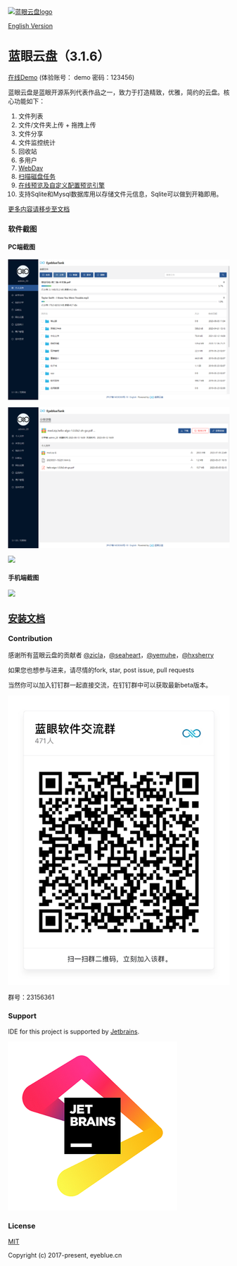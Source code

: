 [![蓝眼云盘logo](./build/doc/img/logo.png)](https://github.com/eyebluecn/tank)

[English Version](https://tank-doc.eyeblue.cn/en)

# 蓝眼云盘（3.1.6）
[在线Demo](https://tanker.eyeblue.cn) (体验账号： demo 密码：123456)

蓝眼云盘是蓝眼开源系列代表作品之一，致力于打造精致，优雅，简约的云盘。核心功能如下：
1. 文件列表
2. 文件/文件夹上传 + 拖拽上传
3. 文件分享
4. 文件监控统计
5. 回收站
6. 多用户
7. [WebDav](https://tank-doc.eyeblue.cn/advance/webdav.html)
8. [扫描磁盘任务](https://tank-doc.eyeblue.cn/advance/scan.html)
9. [在线预览及自定义配置预览引擎](https://tank-doc.eyeblue.cn/advance/preview.html)
10. 支持Sqlite和Mysql数据库用以存储文件元信息，Sqlite可以做到开箱即用。

[更多内容请移步至文档](https://tank-doc.eyeblue.cn/)

### 软件截图

#### PC端截图

![](./build/doc/img/tank0.png)

![](./build/doc/img/tank1.png)

![](./build/doc/img/tank2.png)

#### 手机端截图

![](./build/doc/img/mobile.png)


## [安装文档](https://tank-doc.eyeblue.cn/basic/install.html)

### Contribution

感谢所有蓝眼云盘的贡献者 [@zicla](https://github.com/zicla)，[@seaheart](https://github.com/seaheart)，[@yemuhe](https://github.com/yemuhe)，[@hxsherry](https://github.com/hxsherry)

如果您也想参与进来，请尽情的fork, star, post issue, pull requests

当然你可以加入钉钉群一起直接交流，在钉钉群中可以获取最新beta版本。

![](./build/doc/img/dingding.jpg)

群号：23156361


### Support
IDE for this project is supported by [Jetbrains](https://jb.gg/OpenSourceSupport).

[![](./build/doc/img/jb_beam.png)](https://jb.gg/OpenSourceSupport)


### License

[MIT](http://opensource.org/licenses/MIT)

Copyright (c) 2017-present, eyeblue.cn
